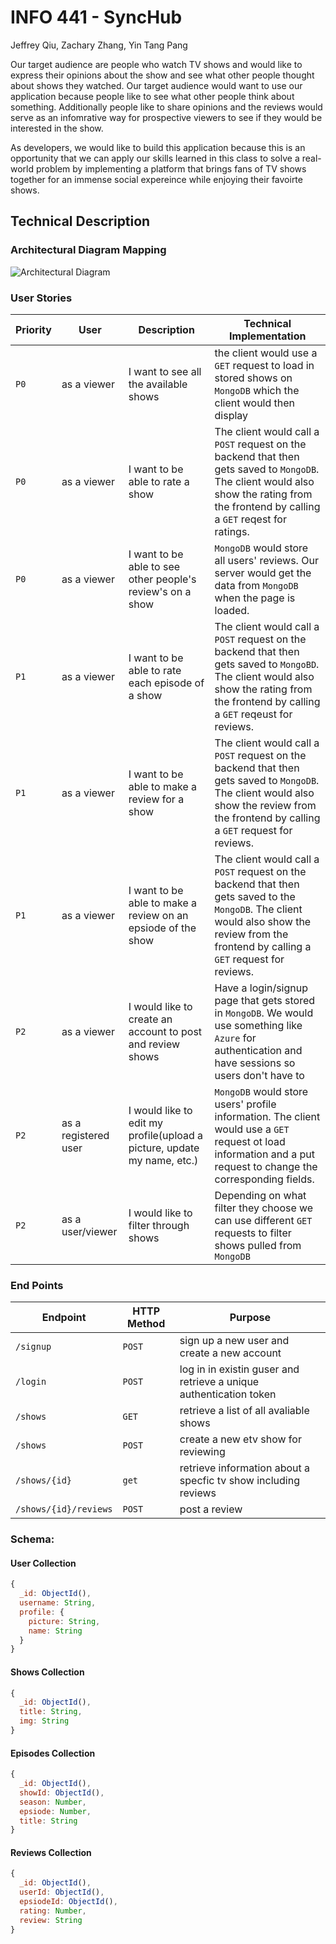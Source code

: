 # INFO 441 - SyncHub

Jeffrey Qiu, Zachary Zhang, Yin Tang Pang

Our target audience are people who watch TV shows and would like to express their opinions about the show and see what other people thought about shows they watched. Our target audience would want to use our application because people like to see what other people think about something. Additionally people like to share opinions and the reviews would serve as an infomrative way for prospective viewers to see if they would be interested in the show.

As developers, we would like to build this application because this is an opportunity that we can apply our skills learned in this class to solve a real-world problem by implementing a platform that brings fans of TV shows together for an immense social expereince while enjoying their favoirte shows.

## Technical Description

### Architectural Diagram Mapping

![Architectural Diagram](https://user-images.githubusercontent.com/37636251/217921328-6879213d-d53a-4a00-8b8f-72c13958e4dd.jpg)

### User Stories

| Priority | User | Description | Technical Implementation |
| ---------|------|-------------|-------------------------|
|  `P0`    | as a viewer | I want to see all the available shows | the client would use a `GET` request to load in stored shows on `MongoDB` which the client would then display |
|  `P0`    | as a viewer | I want to be able to rate a show | The client would call a `POST` request on the backend that then gets saved to `MongoDB`. The client would also show the rating from the frontend by calling a `GET` reqest for ratings.
|  `P0`    | as a viewer | I want to be able to see other people's review's on a show | `MongoDB` would store all users' reviews. Our server would get the data from `MongoDB` when the page is loaded.
|  `P1`    | as a viewer | I want to be able to rate each episode of a show | The client would call a `POST` request on the backend that then gets saved to `MongoBD`. The client would also show the rating from the frontend by calling a `GET` reqeust for reviews.
|  `P1`    | as a viewer | I want to be able to make a review for a show | The client would call a `POST` request on the backend that then gets saved to `MongoDB`. The client would also show the review from the frontend by calling a `GET` request for reviews.
|  `P1`    | as a viewer | I want to be able to make a review on an epsiode of the show | The client would call a `POST` request on the backend that then gets saved to the `MongoDB`. The client would also show the review from the frontend by calling a `GET` request for reviews.
|  `P2`    | as a viewer | I would like to create an account to post and review shows | Have a login/signup page that gets stored in `MongoDB`. We would use something like `Azure` for authentication and have sessions so users don't have to 
|  `P2`    | as a registered user | I would like to edit my profile(upload a picture, update my name, etc.) | `MongoDB` would store users' profile information. The client would use a `GET` request ot load information and a put request to change the corresponding fields.
|  `P2`    | as a user/viewer | I would like to filter through shows | Depending on what filter they choose we can use different `GET` requests to filter shows pulled from `MongoDB`

### End Points

| Endpoint | HTTP Method | Purpose |
|----------|-------------|---------|
| `/signup`| `POST`      | sign up a new user and create a new account |
| `/login` | `POST`      | log in in existin guser and retrieve a unique authentication token |
| `/shows` | `GET`       | retrieve a list of all avaliable shows |
| `/shows` | `POST`      | create a new etv show for reviewing |
| `/shows/{id}` |  `get` | retrieve information about a specfic tv show including reviews |
| `/shows/{id}/reviews`| `POST` | post a review |

### Schema:

#### User Collection

```js
{
  _id: ObjectId(),
  username: String,
  profile: {
    picture: String,
    name: String
  }
}
```
#### Shows Collection

```js
{
  _id: ObjectId(),
  title: String,
  img: String
}
```

#### Episodes Collection

```js
{
  _id: ObjectId(),
  showId: ObjectId(),
  season: Number,
  epsiode: Number,
  title: String
}
```

#### Reviews Collection

```js
{
  _id: ObjectId(),
  userId: ObjectId(),
  epsiodeId: ObjectId(),
  rating: Number,
  review: String
}
```

